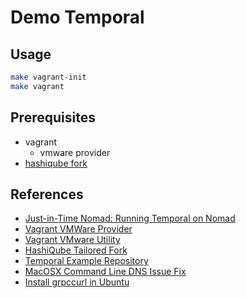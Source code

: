 # Demo Temporal

## Usage

```bash
make vagrant-init
make vagrant
```

## Prerequisites

- vagrant
  - vmware provider
- [hashiqube fork](https://github.com/MatthiasScholz/hashiqube-temporal)

## References

- [Just-in-Time Nomad: Running Temporal on Nomad](https://adri-v.medium.com/just-in-time-nomad-running-temporal-on-nomad-5fee139f37ea)
- [Vagrant VMWare Provider](https://www.vagrantup.com/docs/providers/vmware/installation)
- [Vagrant VMware Utility](https://www.vagrantup.com/docs/providers/vmware/vagrant-vmware-utility)
- [HashiQube Tailored Fork](https://github.com/avillela/hashiqube)
- [Temporal Example Repository](https://github.com/avillela/temporal-example.git)
- [MacOSX Command Line DNS Issue Fix](https://github.com/avillela/hashiqube#dns-resolution-issues-with-localhost)
- [Install grpccurl in Ubuntu](https://princepereira.medium.com/install-grpccurl-in-ubuntu-6ad71fd3ed31)
